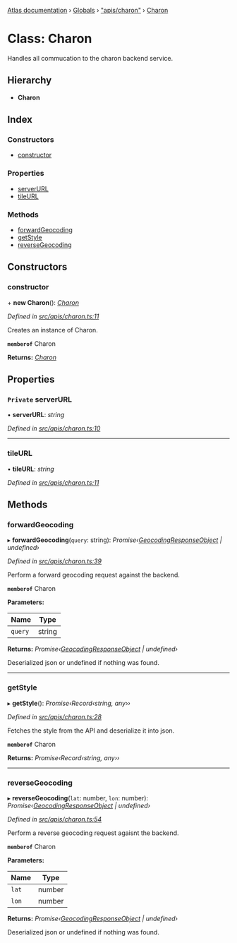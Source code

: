 [Atlas documentation](../README.md) › [Globals](../globals.md) › ["apis/charon"](../modules/_apis_charon_.md) › [Charon](_apis_charon_.charon.md)

# Class: Charon

Handles all commucation to the charon backend service.

## Hierarchy

* **Charon**

## Index

### Constructors

* [constructor](_apis_charon_.charon.md#constructor)

### Properties

* [serverURL](_apis_charon_.charon.md#private-serverurl)
* [tileURL](_apis_charon_.charon.md#tileurl)

### Methods

* [forwardGeocoding](_apis_charon_.charon.md#forwardgeocoding)
* [getStyle](_apis_charon_.charon.md#getstyle)
* [reverseGeocoding](_apis_charon_.charon.md#reversegeocoding)

## Constructors

###  constructor

\+ **new Charon**(): *[Charon](_apis_charon_.charon.md)*

*Defined in [src/apis/charon.ts:11](https://github.com/chronark/atlas/blob/f950874/src/apis/charon.ts#L11)*

Creates an instance of Charon.

**`memberof`** Charon

**Returns:** *[Charon](_apis_charon_.charon.md)*

## Properties

### `Private` serverURL

• **serverURL**: *string*

*Defined in [src/apis/charon.ts:10](https://github.com/chronark/atlas/blob/f950874/src/apis/charon.ts#L10)*

___

###  tileURL

• **tileURL**: *string*

*Defined in [src/apis/charon.ts:11](https://github.com/chronark/atlas/blob/f950874/src/apis/charon.ts#L11)*

## Methods

###  forwardGeocoding

▸ **forwardGeocoding**(`query`: string): *Promise‹[GeocodingResponseObject](../interfaces/_types_customtypes_.geocodingresponseobject.md) | undefined›*

*Defined in [src/apis/charon.ts:39](https://github.com/chronark/atlas/blob/f950874/src/apis/charon.ts#L39)*

Perform a forward geocoding request against the backend.

**`memberof`** Charon

**Parameters:**

Name | Type |
------ | ------ |
`query` | string |

**Returns:** *Promise‹[GeocodingResponseObject](../interfaces/_types_customtypes_.geocodingresponseobject.md) | undefined›*

Deserialized json or undefined if nothing was found.

___

###  getStyle

▸ **getStyle**(): *Promise‹Record‹string, any››*

*Defined in [src/apis/charon.ts:28](https://github.com/chronark/atlas/blob/f950874/src/apis/charon.ts#L28)*

Fetches the style from the API and deserialize it into json.

**`memberof`** Charon

**Returns:** *Promise‹Record‹string, any››*

___

###  reverseGeocoding

▸ **reverseGeocoding**(`lat`: number, `lon`: number): *Promise‹[GeocodingResponseObject](../interfaces/_types_customtypes_.geocodingresponseobject.md) | undefined›*

*Defined in [src/apis/charon.ts:54](https://github.com/chronark/atlas/blob/f950874/src/apis/charon.ts#L54)*

Perform a reverse geocoding request agaisnt the backend.

**`memberof`** Charon

**Parameters:**

Name | Type |
------ | ------ |
`lat` | number |
`lon` | number |

**Returns:** *Promise‹[GeocodingResponseObject](../interfaces/_types_customtypes_.geocodingresponseobject.md) | undefined›*

Deserialized json or undefined if nothing was found.

